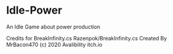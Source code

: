 # Idle-Power
An Idle Game about power production

Credits for BreakInfinity.cs Razenpok/BreakInfinity.cs
Created By MrBacon470 (c) 2020
Avalibility itch.io
